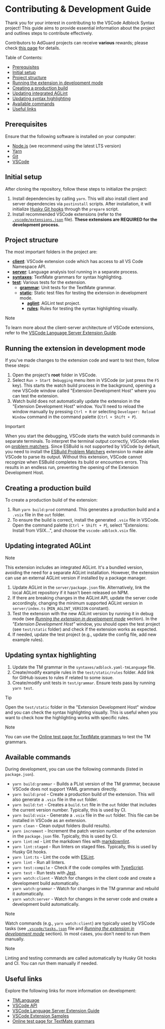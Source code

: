 <!-- omit in toc -->
# Contributing & Development Guide

Thank you for your interest in contributing to the VSCode Adblock Syntax project! This guide aims to provide essential
information about the project and outlines steps to contribute effectively.

Contributors to AdGuard projects can receive **various** rewards; please check [this page][contribute] for details.

Table of Contents:

- [Prerequisites](#prerequisites)
- [Initial setup](#initial-setup)
- [Project structure](#project-structure)
- [Running the extension in development mode](#running-the-extension-in-development-mode)
- [Creating a production build](#creating-a-production-build)
- [Updating integrated AGLint](#updating-integrated-aglint)
- [Updating syntax highlighting](#updating-syntax-highlighting)
- [Available commands](#available-commands)
- [Useful links](#useful-links)

## Prerequisites

Ensure that the following software is installed on your computer:

- [Node.js][nodejs] (we recommend using the latest LTS version)
- [Yarn][yarn]
- [Git][git]
- [VSCode][vscode]

## Initial setup

After cloning the repository, follow these steps to initialize the project:

1. Install dependencies by calling `yarn`. This will also install client and server dependencies via `postinstall`
   scripts. After installation, it will initialize [Husky Git hooks][husky] through the `prepare` script.
1. Install recommended VSCode extensions (refer to the [`.vscode/extensions.json`][vscode-extensions-file] file).
   **These extensions are REQUIRED for the development process.**

## Project structure

The most important folders in the project are:

- [**client**][client-dir]: VSCode extension code which has access to all VS Code Namespace API.
- [**server**][server-dir]: Language analysis tool running in a separate process.
- [**syntaxes**][syntaxes-dir]: TextMate grammars for syntax highlighting.
- [**test**][test-dir]: Various tests for the extension.
    - [**grammar**][test-grammar-dir]: Unit tests for the TextMate grammar.
    - [**static**][test-static-dir]: Static test files for testing the extension in development mode.
        - [**aglint**][test-static-aglint-dir]: AGLint test project.
        - [**rules**][test-static-rules-dir]: Rules for testing the syntax highlighting visually.

> [!NOTE]
> To learn more about the client-server architecture of VSCode extensions, refer to the [VSCode Language Server
> Extension Guide][vscode-ls-extension-guide].

## Running the extension in development mode

If you've made changes to the extension code and want to test them, follow these steps:

1. Open the project's **root** folder in VSCode.
1. Select `Run > Start Debugging` menu item in VSCode (or just press the `F5` key). This starts the watch build process
   in the background, opening a new VSCode window called "Extension Development Host" where you can test the extension.
1. Watch build does not automatically update the extension in the "Extension Development Host" window. You'll need to
   reload the window manually by pressing `Ctrl + R` or selecting `Developer: Reload Window` command in the command
   palette (`Ctrl + Shift + P`).

> [!IMPORTANT]
> When you start the debugging, VSCode starts the watch build commands in separate terminals. To interpret the terminal
> output correctly, VSCode relies on [problem matchers][vscode-problem-matcher-docs]. Since ESBuild is not supported by
> VSCode by default, you need to install the [ESBuild Problem Matchers][esbuild-problem-matcher-extension] extension to
> make able VSCode to parse its output.
> Without this extension, VSCode cannot recognize when ESBuild completes its build or encounters errors. This results in
> an endless run, preventing the opening of the Extension Development Host.

## Creating a production build

To create a production build of the extension:

1. Run `yarn build:prod` command. This generates a production build and a `.vsix` file in the `out` folder.
1. To ensure the build is correct, install the generated `.vsix` file in VSCode. Open the command palette
   (`Ctrl + Shift + P`), select "Extensions: Install from VSIX...", and choose the `vscode-adblock.vsix` file.

## Updating integrated AGLint

> [!NOTE]
> This extension includes an integrated AGLint. It's a bundled version, avoiding the need for a separate AGLint
> installation. However, the extension can use an external AGLint version if installed by a package manager.

1. Update AGLint in the `server/package.json` file. Alternatively, link the local AGLint repository if it hasn't been
   released on NPM.
1. If there are breaking changes in the AGLint API, update the server code accordingly, changing the minimum supported
   AGLint version in `server/index.ts` (`MIN_AGLINT_VERSION` constant).
1. Test the extension with the new AGLint version by running it in debug mode (see
   [*Running the extension in development mode*](#running-the-extension-in-development-mode) section). In the
   *"Extension Development Host"* window, you should open the test project (see `test/static` folder) and check if the
   extension works as expected.
1. If needed, update the test project (e.g., update the config file, add new example rules).

## Updating syntax highlighting

1. Update the TM grammar in the `syntaxes/adblock.yaml-tmLanguage` file.
1. Create/modify example rules in the `test/static/rules` folder. Add link for GitHub issues to rules if related to some
   issue.
1. Create/modify unit tests in `test/grammar`. Ensure tests pass by running `yarn test`.

> [!TIP]
> Open the `test/static` folder in the "Extension Development Host" window and you can check the syntax highlighting
> visually. This is useful when you want to check how the highlighting works with specific rules.

> [!NOTE]
> You can use the [Online test page for TextMate grammars][nova-light-show] to test the TM grammars.

## Available commands

During development, you can use the following commands (listed in `package.json`).

- `yarn build:grammar` - Builds a PList version of the TM grammar, because VSCode does not support YAML grammars
  directly.
- `yarn build:prod` - Create a production build of the extension. This will also generate a `.vsix` file in the `out`
  folder.
- `yarn build:txt` - Creates a `build.txt` file in the `out` folder that includes the current version number. Typically,
  this is used by CI.
- `yarn build:vsix` - Generate a `.vsix` file in the `out` folder. This file can be installed in VSCode as an extension.
- `yarn clean` - Clean output folders (build results).
- `yarn increment` - Increment the patch version number of the extension in the `package.json` file. Typically, this is
  used by CI.
- `yarn lint:md` - Lint the markdown files with [markdownlint][markdownlint].
- `yarn lint:staged` - Run linters on staged files. Typically, this is used by Husky Git hooks.
- `yarn lint:ts` - Lint the code with [ESLint][eslint].
- `yarn lint` - Run all linters.
- `yarn test:compile` - Check if the code compiles with [TypeScript][typescript].
- `yarn test` - Run tests with [Jest][jest].
- `yarn watch:client` - Watch for changes in the client code and create a development build automatically.
- `yarn watch:grammar` - Watch for changes in the TM grammar and rebuild it automatically.
- `yarn watch:server` - Watch for changes in the server code and create a development build automatically.

> [!NOTE]
> Watch commands (e.g., `yarn watch:client`) are typically used by VSCode tasks (see
> [`.vscode/tasks.json`][vscode-tasks-file] file and
> [*Running the extension in development mode*](#running-the-extension-in-development-mode) section).
> In most cases, you don't need to run them manually.

> [!NOTE]
> Linting and testing commands are called automatically by Husky Git hooks and CI. You can run them manually if needed.

## Useful links

Explore the following links for more information on development:

- [TMLanguage](https://code.visualstudio.com/api/language-extensions/syntax-highlight-guide)
- [VSCode API](https://code.visualstudio.com/api/references/vscode-api)
- [VSCode Language Server Extension Guide](https://code.visualstudio.com/api/language-extensions/language-server-extension-guide)
- [VSCode Extension Samples](https://github.com/microsoft/vscode-extension-samples)
- [Online test page for TextMate grammars][nova-light-show]

[client-dir]: ./client
[contribute]: https://adguard.com/contribute.html
[esbuild-problem-matcher-extension]: https://marketplace.visualstudio.com/items?itemName=connor4312.esbuild-problem-matchers
[eslint]: https://eslint.org/
[git]: https://git-scm.com/
[husky]: https://typicode.github.io/husky
[jest]: https://jestjs.io/
[markdownlint]: https://github.com/DavidAnson/markdownlint
[nodejs]: https://nodejs.org/en/
[nova-light-show]: https://novalightshow.netlify.app/
[server-dir]: ./server
[syntaxes-dir]: ./syntaxes
[test-dir]: ./test
[test-grammar-dir]: ./test/grammar
[test-static-aglint-dir]: ./test/static/aglint
[test-static-dir]: ./test/static
[test-static-rules-dir]: ./test/static/rules
[typescript]: https://www.typescriptlang.org/
[vscode-extensions-file]: ./.vscode/extensions.json
[vscode-ls-extension-guide]: https://code.visualstudio.com/api/language-extensions/language-server-extension-guide
[vscode-problem-matcher-docs]: https://code.visualstudio.com/docs/editor/tasks#_processing-task-output-with-problem-matchers
[vscode-tasks-file]: ./.vscode/tasks.json
[vscode]: https://code.visualstudio.com/
[yarn]: https://yarnpkg.com/
